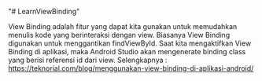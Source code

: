 "# LearnViewBinding" 

View Binding adalah fitur yang dapat kita gunakan untuk memudahkan menulis kode yang berinteraksi dengan view. Biasanya View Binding digunakan untuk menggantikan findViewById. Saat kita mengaktifkan View Binding di aplikasi, maka Android Studio akan mengenerate binding class yang berisi referensi id dari view. Selengkapnya : https://teknorial.com/blog/menggunakan-view-binding-di-aplikasi-android/
